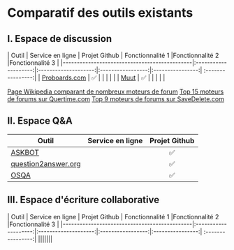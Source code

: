 Comparatif des outils existants
==


## I. Espace de discussion

| Outil                                       |  Service en ligne   | Projet Github |   Fonctionnalité 1 |Fonctionnalité 2 |Fonctionnalité 3 |
|----------------------------------------------|:--------------------:|:--------------------:|:-----------------:|:----------------:|
:----------------:|
| [Proboards.com](https://www.proboards.com)      | :white_check_mark: | | | | |
| [Muut](https://muut.com)                       | :white_check_mark: | | | | |

[Page Wikipedia comparant de nombreux moteurs de forum](https://en.m.wikipedia.org/wiki/Comparison_of_Internet_forum_software)
[Top 15 moteurs de forums sur Quertime.com](http://www.quertime.com/article/15-best-online-forum-platforms-software-free-and-paid/)
[Top 9 moteurs de forums sur SaveDelete.com](http://savedelete.com/software/best-forum-software-free-and-paid/14592/)

## II. Espace Q&A

| Outil                                       |  Service en ligne   | Projet Github |
|----------------------------------------------|:--------------------:|:--------------------:|
| [ASKBOT](https://askbot.com)                |                    | :white_check_mark:|
| [question2answer.org](http://www.question2answer.org)|           | :white_check_mark:|
| [OSQA](http://www.osqa.net)                 |                    | :white_check_mark:|



## III. Espace d'écriture collaborative

| Outil                                       |  Service en ligne   | Projet Github |   Fonctionnalité 1 |Fonctionnalité 2 |Fonctionnalité 3 |
|----------------------------------------------|:--------------------:|:--------------------:|:-----------------:|:----------------:|
:----------------:|
|||||||
